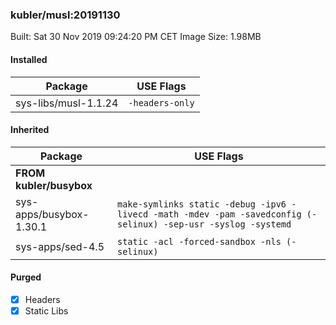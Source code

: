 ### kubler/musl:20191130

Built: Sat 30 Nov 2019 09:24:20 PM CET
Image Size: 1.98MB

#### Installed
Package | USE Flags
--------|----------
sys-libs/musl-1.1.24 | `-headers-only`
#### Inherited
Package | USE Flags
--------|----------
**FROM kubler/busybox** |
sys-apps/busybox-1.30.1 | `make-symlinks static -debug -ipv6 -livecd -math -mdev -pam -savedconfig (-selinux) -sep-usr -syslog -systemd`
sys-apps/sed-4.5 | `static -acl -forced-sandbox -nls (-selinux)`

#### Purged
- [x] Headers
- [x] Static Libs
